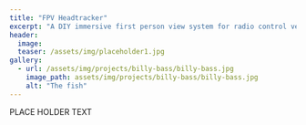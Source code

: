```yaml
---
title: "FPV Headtracker"
excerpt: "A DIY immersive first person view system for radio control vehicles."
header:
  image: 
  teaser: /assets/img/placeholder1.jpg
gallery:
  - url: /assets/img/projects/billy-bass/billy-bass.jpg
    image_path: assets/img/projects/billy-bass/billy-bass.jpg
    alt: "The fish"
---
```


PLACE HOLDER TEXT